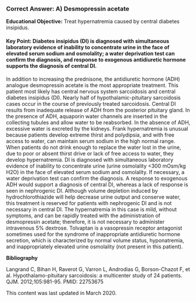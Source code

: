 
### Correct Answer: A) Desmopressin acetate 

**Educational Objective:** Treat hypernatremia caused by central diabetes insipidus.

#### **Key Point:** Diabetes insipidus (DI) is diagnosed with simultaneous laboratory evidence of inability to concentrate urine in the face of elevated serum sodium and osmolality; a water deprivation test can confirm the diagnosis, and response to exogenous antidiuretic hormone supports the diagnosis of central DI.

In addition to increasing the prednisone, the antidiuretic hormone (ADH) analogue desmopressin acetate is the most appropriate treatment. This patient most likely has central nervous system sarcoidosis and central diabetes insipidus (DI). Nearly half of hypothalamic-pituitary sarcoidosis cases occur in the course of previously treated sarcoidosis. Central DI results from inadequate release of ADH from the posterior pituitary gland. In the presence of ADH, aquaporin water channels are inserted in the collecting tubules and allow water to be reabsorbed. In the absence of ADH, excessive water is excreted by the kidneys. Frank hypernatremia is unusual because patients develop extreme thirst and polydipsia, and with free access to water, can maintain serum sodium in the high normal range. When patients do not drink enough to replace the water lost in the urine, due to poor or absent thirst drive or lack of free access to water, they develop hypernatremia. DI is diagnosed with simultaneous laboratory evidence of inability to concentrate urine (urine osmolality <300 mOsm/kg H2O) in the face of elevated serum sodium and osmolality. If necessary, a water deprivation test can confirm the diagnosis. A response to exogenous ADH would support a diagnosis of central DI, whereas a lack of response is seen in nephrogenic DI.
Although volume depletion induced by hydrochlorothiazide will help decrease urine output and conserve water, this treatment is reserved for patients with nephrogenic DI and is not necessary in central DI.
The hypernatremia in this case is mild, without symptoms, and can be rapidly treated with the administration of desmopressin acetate; therefore, it is not necessary to administer intravenous 5% dextrose.
Tolvaptan is a vasopressin receptor antagonist sometimes used for the syndrome of inappropriate antidiuretic hormone secretion, which is characterized by normal volume status, hyponatremia, and inappropriately elevated urine osmolality (not present in this patient).

**Bibliography**

Langrand C, Bihan H, Raverot G, Varron L, Androdias G, Borson-Chazot F, et al. Hypothalamo-pituitary sarcoidosis: a multicenter study of 24 patients. QJM. 2012;105:981-95. PMID: 22753675

This content was last updated in March 2020.